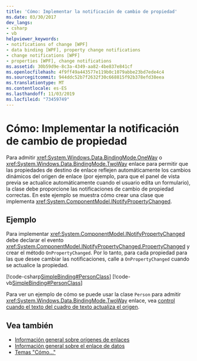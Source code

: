 ```yaml
---
title: 'Cómo: Implementar la notificación de cambio de propiedad'
ms.date: 03/30/2017
dev_langs:
- csharp
- vb
helpviewer_keywords:
- notifications of change [WPF]
- data binding [WPF], property change notifications
- change notifications [WPF]
- properties [WPF], change notifications
ms.assetid: 30b59d9e-8c3a-4349-aa82-4be837e841cf
ms.openlocfilehash: 4f9ff49a443577e119b0c1079abbe23bd7ede4c4
ms.sourcegitcommit: 944ddc52b7f2632f30c668815f92b378efd38eea
ms.translationtype: MT
ms.contentlocale: es-ES
ms.lasthandoff: 11/03/2019
ms.locfileid: "73459749"
---
```

# <a name="how-to-implement-property-change-notification"></a>Cómo: Implementar la notificación de cambio de propiedad
Para admitir <xref:System.Windows.Data.BindingMode.OneWay> o <xref:System.Windows.Data.BindingMode.TwoWay> enlace para permitir que las propiedades de destino de enlace reflejen automáticamente los cambios dinámicos del origen de enlace (por ejemplo, para que el panel de vista previa se actualice automáticamente cuando el usuario edita un formulario), la clase debe proporcione las notificaciones de cambio de propiedad correctas. En este ejemplo se muestra cómo crear una clase que implementa <xref:System.ComponentModel.INotifyPropertyChanged>.  
  
## <a name="example"></a>Ejemplo  
 Para implementar <xref:System.ComponentModel.INotifyPropertyChanged> debe declarar el evento <xref:System.ComponentModel.INotifyPropertyChanged.PropertyChanged> y crear el método `OnPropertyChanged`. Por lo tanto, para cada propiedad para las que desee cambiar las notificaciones, calle a `OnPropertyChanged` cuando se actualice la propiedad.  
  
 [!code-csharp[SimpleBinding#PersonClass](~/samples/snippets/csharp/VS_Snippets_Wpf/SimpleBinding/CSharp/Person.cs#personclass)]
 [!code-vb[SimpleBinding#PersonClass](~/samples/snippets/visualbasic/VS_Snippets_Wpf/SimpleBinding/VisualBasic/Person.vb#personclass)]  
  
 Para ver un ejemplo de cómo se puede usar la clase `Person` para admitir <xref:System.Windows.Data.BindingMode.TwoWay> enlace, vea [control cuando el texto del cuadro de texto actualiza el origen](how-to-control-when-the-textbox-text-updates-the-source.md).  
  
## <a name="see-also"></a>Vea también

- [Información general sobre orígenes de enlaces](binding-sources-overview.md)
- [Información general sobre el enlace de datos](../../../desktop-wpf/data/data-binding-overview.md)
- [Temas "Cómo..."](data-binding-how-to-topics.md)
